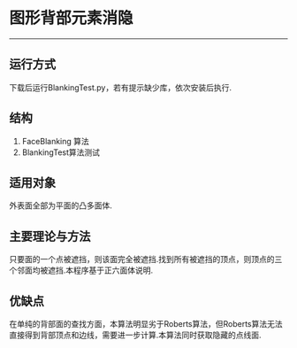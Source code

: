 # 图形背部元素消隐


----------
## 运行方式
下载后运行BlankingTest.py，若有提示缺少库，依次安装后执行.

## 结构
1. FaceBlanking 算法
2. BlankingTest算法测试

## 适用对象
外表面全部为平面的凸多面体.

## 主要理论与方法
只要面的一个点被遮挡，则该面完全被遮挡.找到所有被遮挡的顶点，则顶点的三个邻面均被遮挡.本程序基于正六面体说明.

## 优缺点
在单纯的背部面的查找方面，本算法明显劣于Roberts算法，但Roberts算法无法直接得到背部顶点和边线，需要进一步计算.本算法同时获取隐藏的点线面.

